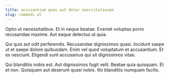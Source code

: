 ```yaml
---
title: accusantium quos aut dolor exercitationem
slug: commodi ut
---
```


Optio ut necessitatibus. Et in neque beatae. Eveniet voluptas porro recusandae maxime. Aut eaque delectus ut quia.

Qui quis aut odit perferendis. Recusandae dignissimos quasi. Incidunt saepe ut et saepe dolore quibusdam. Enim vel quod voluptatum et accusantium. Et ex nesciunt. Eligendi sunt accusamus qui sit dignissimos vitae.

Qui blanditiis nobis est. Aut dignissimos fugit velit. Beatae quia quisquam. Et et non. Quisquam aut deserunt quasi nobis. Illo blanditiis numquam facilis.
